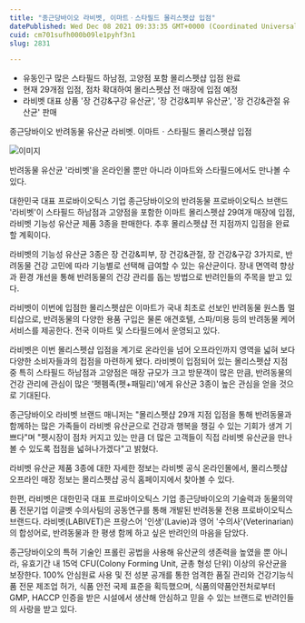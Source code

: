 ```yaml
---
title: "종근당바이오 라비벳, 이마트ㆍ스타필드 몰리스펫샵 입점"
datePublished: Wed Dec 08 2021 09:33:35 GMT+0000 (Coordinated Universal Time)
cuid: cm701sufh000b09le1pyhf3n1
slug: 2831

---
```



- 유동인구 많은 스타필드 하남점, 고양점 포함 몰리스펫샵 입점 완료
- 현재 29개점 입점, 점차 확대하여 몰리스펫샵 전 매장에 입점 예정
- 라비벳 대표 상품 '장 건강&구강 유산균', '장 건강&피부 유산균', '장 건강&관절 유산균' 판매

종근당바이오 반려동물 유산균 라비벳. 이마트ㆍ스타필드 몰리스펫샵 입점

![이미지](https://cdn.hashnode.com/res/hashnode/image/upload/v1739252110472/3753b7bf-aaee-4605-8362-221857982dae.png)

반려동물 유산균 '라비벳'을 온라인몰 뿐만 아니라 이마트와 스타필드에서도 만나볼 수 있다.

대한민국 대표 프로바이오틱스 기업 종근당바이오의 반려동물 프로바이오틱스 브랜드 '라비벳'이 스타필드 하남점과 고양점을 포함한 이마트 몰리스펫샵 29여개 매장에 입점, 라비벳 기능성 유산균 제품 3종을 판매한다. 추후 몰리스펫샵 전 지점까지 입점을 완료할 계획이다.

라비벳의 기능성 유산균 3종은 장 건강&피부, 장 건강&관절, 장 건강&구강 3가지로, 반려동물 건강 고민에 따라 기능별로 선택해 급여할 수 있는 유산균이다. 장내 면역력 향상과 환경 개선을 통해 반려동물의 건강 관리를 돕는 방법으로 반려인들의 주목을 받고 있다.

라비벳이 이번에 입점한 몰리스펫샵은 이마트가 국내 최초로 선보인 반려동물 원스톱 멀티샵으로, 반려동물의 다양한 용품 구입은 물론 애견호텔, 스파/미용 등의 반려동물 케어 서비스를 제공한다. 전국 이마트 및 스타필드에서 운영되고 있다.

라비벳은 이번 몰리스펫샵 입점을 계기로 온라인을 넘어 오프라인까지 영역을 넓혀 보다 다양한 소비자들과의 접점을 마련하게 됐다. 라비벳이 입점되어 있는 몰리스펫샵 지점 중 특히 스타필드 하남점과 고양점은 매장 규모가 크고 방문객이 많은 만큼, 반려동물의 건강 관리에 관심이 많은 '펫펨족(펫+패밀리)'에게 유산균 3종이 높은 관심을 얻을 것으로 기대된다.

종근당바이오 라비벳 브랜드 매니저는 "몰리스펫샵 29개 지점 입점을 통해 반려동물과 함께하는 많은 가족들이 라비벳 유산균으로 건강과 행복을 챙길 수 있는 기회가 생겨 기쁘다"며 "펫시장이 점차 커지고 있는 만큼 더 많은 고객들이 직접 라비벳 유산균을 만나볼 수 있도록 접점을 넓혀나가겠다"고 밝혔다.

라비벳 유산균 제품 3종에 대한 자세한 정보는 라비벳 공식 온라인몰에서, 몰리스펫샵 오프라인 매장 정보는 몰리스펫샵 공식 홈페이지에서 찾아볼 수 있다.

한편, 라비벳은 대한민국 대표 프로바이오틱스 기업 종근당바이오의 기술력과 동물의약품 전문기업 이글벳 수의사팀의 공동연구를 통해 개발된 반려동물 전용 프로바이오틱스 브랜드다. 라비벳(LABIVET)은 프랑스어 '인생'(Lavie)과 영어 '수의사'(Veterinarian)의 합성어로, 반려동물과 한 평생 함께 하고 싶은 반려인의 마음을 담았다.

종근당바이오의 특허 기술인 프롤린 공법을 사용해 유산균의 생존력을 높였을 뿐 아니라, 유효기간 내 15억 CFU(Colony Forming Unit, 균총 형성 단위) 이상의 유산균을 보장한다. 100% 안심원료 사용 및 전 성분 공개를 통한 엄격한 품질 관리와 건강기능식품 전문 제조업 허가, 식품 안전 국제 표준을 획득했으며, 식품의약품안전처로부터 GMP, HACCP 인증을 받은 시설에서 생산해 안심하고 믿을 수 있는 브랜드로 반려인들의 사랑을 받고 있다.
